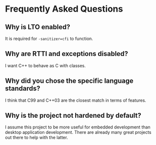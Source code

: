 # Frequently Asked Questions

## Why is LTO enabled?

It is required for `-sanitizer=cfi` to function.

## Why are RTTI and exceptions disabled?

I want C++ to behave as C with classes.

## Why did you chose the specific language standards?

I think that C99 and C++03 are the closest match in terms of features.

## Why is the project not hardened by default?

I assume this project to be more useful for embedded development than desktop
application development. There are already many great projects out there to
help with the latter.
